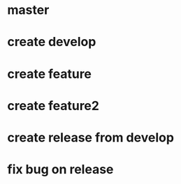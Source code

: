 # master 

# create develop

# create feature 

# create feature2

# create release from develop

# fix bug on release 
